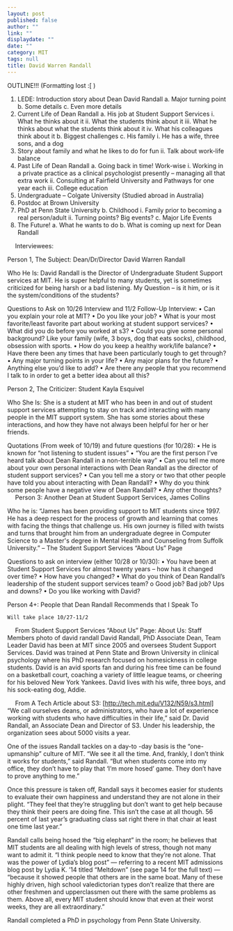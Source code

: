 ```yaml
---
layout: post
published: false
author: ""
link: ""
displaydate: ""
date: ""
category: MIT
tags: null
title: David Warren Randall
---
```


OUTLINE!!! (Formatting lost :[ )

1.	LEDE: Introduction story about Dean David Randall
a.	Major turning point
b.	Some details
c.	Even more details
2.	Current Life of Dean Randall
a.	His job at Student Support Services
i.	What he thinks about it
ii.	What the students think about it
iii.	What he thinks about what the students think about it
iv.	What his colleagues think about it
b.	Biggest challenges
c.	His family
i.	He has a wife, three sons, and a dog
1.	Story about family and what he likes to do for fun
ii.	Talk about work-life balance
3.	Past Life of Dean Randall
a.	Going back in time! Work-wise
i.	Working in a private practice as a clinical psychologist presently – managing all that extra work
ii.	Consulting at Fairfield University and Pathways for one year each
iii.	College education
1.	Undergraduate – Colgate University (Studied abroad in Australia)
2.	Postdoc at Brown University
3.	PhD at Penn State University
b.	Childhood
i.	Family prior to becoming a real person/adult
ii.	Turning points? Big events?
c.	Major Life Events
4.	The Future!
a.	What he wants to do
b.	What is coming up next for Dean Randall

 
Interviewees:

Person 1, The Subject: Dean/Dr/Director David Warren Randall

Who He Is: David Randall is the Director of Undergraduate Student Support services at MIT.  He is super helpful to many students, yet is sometimes criticized for being harsh or a bad listening. My Question – is it him, or is it the system/conditions of the students?

Questions to Ask on 10/26 Interview and 11/2 Follow-Up Interview:
•	Can you explain your role at MIT?
•	Do you like your job?
•	What is your most favorite/least favorite part about working at student support services?
•	What did you do before you worked at s3?
•	Could you give some personal background? Like your family (wife, 3 boys, dog that eats socks), childhood, obsession with sports.
•	How do you keep a healthy work/life balance?
•	Have there been any times that have been particularly tough to get through?
•	Any major turning points in your life?
•	Any major plans for the future?
•	Anything else you’d like to add?
•	Are there any people that you recommend I talk to in order to get a better idea about all this?

Person 2, The Criticizer: Student Kayla Esquivel

Who She Is: She is a student at MIT who has been in and out of student support services attempting to stay on track and interacting with many people in the MIT support system. She has some stories about these interactions, and how they have not always been helpful for her or her friends.

Quotations (From week of 10/19) and future questions (for 10/28):
•	He is known for “not listening to student issues” 
•	“You are the first person I’ve heard talk about Dean Randall in a non-terrible way”
•	Can you tell me more about your own personal interactions with Dean Randall as the director of student support services?
•	Can you tell me a story or two that other people have told you about interacting with Dean Randall?
•	Why do you think some people have a negative view of Dean Randall?
•	Any other thoughts?
 
Person 3: Another Dean at Student Support Services, James Collins

Who he is: “James has been providing support to MIT students since 1997. He has a deep respect for the process of growth and learning that comes with facing the things that challenge us. His own journey is filled with twists and turns that brought him from an undergraduate degree in Computer Science to a Master's degree in Mental Health and Counseling from Suffolk University.” – The Student Support Services “About Us” Page

Questions to ask on interview (either 10/28 or 10/30):
•	You have been at Student Support Services for almost twenty years – how has it changed over time?
•	How have you changed?
•	What do you think of Dean Randall’s leadership of the student support services team?
o	Good job? Bad job? Ups and downs?
•	Do you like working with David?

Person 4+: People that Dean Randall Recommends that I Speak To 

	Will take place 10/27-11/2




 
From Student Support Services “About Us” Page:
About Us: Staff Members photo of david randall David Randall, PhD Associate Dean, Team Leader David has been at MIT since 2005 and oversees Student Support Services. David was trained at Penn State and Brown University in clinical psychology where his PhD research focused on homesickness in college students. David is an avid sports fan and during his free time can be found on a basketball court, coaching a variety of little league teams, or cheering for his beloved New York Yankees. David lives with his wife, three boys, and his sock-eating dog, Addie.


 
From A Tech Article about S3: [http://tech.mit.edu/V132/N59/s3.html]
“We call ourselves deans, or administrators, who have a lot of experience working with students who have difficulties in their life,” said Dr. David Randall, an Associate Dean and Director of S3. Under his leadership, the organization sees about 5000 visits a year. 

One of the issues Randall tackles on a day-to -day basis is the “one-upmanship” culture of MIT. “We see it all the time. And, frankly, I don’t think it works for students,” said Randall. “But when students come into my office, they don’t have to play that ‘I’m more hosed’ game. They don’t have to prove anything to me.” 

Once this pressure is taken off, Randall says it becomes easier for students to evaluate their own happiness and understand they are not alone in their plight. “They feel that they’re struggling but don’t want to get help because they think their peers are doing fine. This isn’t the case at all though. 56 percent of last year’s graduating class sat right there in that chair at least one time last year.” 

Randall calls being hosed the “big elephant” in the room; he believes that MIT students are all dealing with high levels of stress, though not many want to admit it. “I think people need to know that they’re not alone. That was the power of Lydia’s blog post” — referring to a recent MIT admissions blog post by Lydia K. ’14 titled “Meltdown” (see page 14 for the full text) — “because it showed people that others are in the same boat. Many of these highly driven, high school valedictorian types don’t realize that there are other freshmen and upperclassmen out there with the same problems as them. Above all, every MIT student should know that even at their worst weeks, they are all extraordinary.” 

Randall completed a PhD in psychology from Penn State University.
